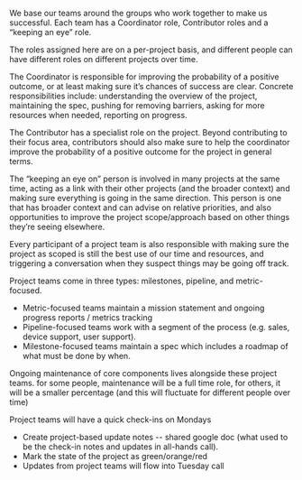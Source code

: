We base our teams around the groups who work together to make us successful.
Each team has a Coordinator role, Contributor roles and a “keeping an eye” role.

The roles assigned here are on a per-project basis, and different people can have different roles on different projects over time.

The Coordinator is responsible for improving the probability of a positive outcome, or at least making sure it’s chances of success are clear. Concrete responsibilities include: understanding the overview of the project, maintaining the spec, pushing for removing barriers, asking for more resources when needed, reporting on progress.

The Contributor has a specialist role on the project. Beyond contributing to their focus area, contributors should also make sure to help the coordinator improve the probability of a positive outcome for the project in general terms.

The “keeping an eye on” person is involved in many projects at the same time, acting as a link with their other projects (and the broader context) and making sure everything is going in the same direction. This person is one that has broader context and can advise on relative priorities, and also opportunities to improve the project scope/approach based on other things they’re seeing elsewhere.

Every participant of a project team is also responsible with making sure the project as scoped is still the best use of our time and resources, and triggering a conversation when they suspect things may be going off track.

Project teams come in three types: milestones, pipeline, and metric-focused.
* Metric-focused teams maintain a mission statement and ongoing progress reports / metrics tracking 
* Pipeline-focused teams work with a segment of the process (e.g. sales, device support, user support).
* Milestone-focused teams maintain a spec which includes a roadmap of what must be done by when.

Ongoing maintenance of core components lives alongside these project teams. for some people, maintenance will be a full time role, for others, it will be a smaller percentage (and this will fluctuate for different people over time)

Project teams will have a quick check-ins on Mondays
* Create project-based update notes -- shared google doc (what used to be the check-in notes and updates in all-hands call).
* Mark the state of the project as green/orange/red
* Updates from project teams will flow into Tuesday call
